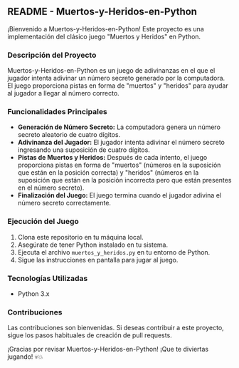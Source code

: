 ## README - Muertos-y-Heridos-en-Python

¡Bienvenido a Muertos-y-Heridos-en-Python! Este proyecto es una implementación del clásico juego "Muertos y Heridos" en Python.

### Descripción del Proyecto
Muertos-y-Heridos-en-Python es un juego de adivinanzas en el que el jugador intenta adivinar un número secreto generado por la computadora. El juego proporciona pistas en forma de "muertos" y "heridos" para ayudar al jugador a llegar al número correcto.

### Funcionalidades Principales
- **Generación de Número Secreto:** La computadora genera un número secreto aleatorio de cuatro dígitos.
- **Adivinanza del Jugador:** El jugador intenta adivinar el número secreto ingresando una suposición de cuatro dígitos.
- **Pistas de Muertos y Heridos:** Después de cada intento, el juego proporciona pistas en forma de "muertos" (números en la suposición que están en la posición correcta) y "heridos" (números en la suposición que están en la posición incorrecta pero que están presentes en el número secreto).
- **Finalización del Juego:** El juego termina cuando el jugador adivina el número secreto correctamente.

### Ejecución del Juego
1. Clona este repositorio en tu máquina local.
2. Asegúrate de tener Python instalado en tu sistema.
3. Ejecuta el archivo `muertos_y_heridos.py` en tu entorno de Python.
4. Sigue las instrucciones en pantalla para jugar al juego.

### Tecnologías Utilizadas
- Python 3.x

### Contribuciones
Las contribuciones son bienvenidas. Si deseas contribuir a este proyecto, sigue los pasos habituales de creación de pull requests.

¡Gracias por revisar Muertos-y-Heridos-en-Python! ¡Que te diviertas jugando! 💀💥
